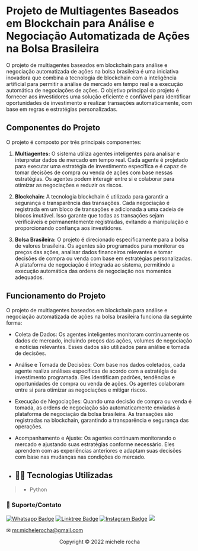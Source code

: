 # Projeto de Multiagentes Baseados em Blockchain para Análise e Negociação Automatizada de Ações na Bolsa Brasileira 

O projeto de multiagentes baseados em blockchain para análise e negociação automatizada de ações na bolsa brasileira é uma iniciativa inovadora que combina a tecnologia de blockchain com a inteligência artificial para permitir a análise de mercado em tempo real e a execução automática de negociações de ações. O objetivo principal do projeto é fornecer aos investidores uma solução eficiente e confiável para identificar oportunidades de investimento e realizar transações automaticamente, com base em regras e estratégias personalizadas.

## Componentes do Projeto
O projeto é composto por três principais componentes:

1. **Multiagentes:** O sistema utiliza agentes inteligentes para analisar e interpretar dados de mercado em tempo real. Cada agente é projetado para executar uma estratégia de investimento específica e é capaz de tomar decisões de compra ou venda de ações com base nessas estratégias. Os agentes podem interagir entre si e colaborar para otimizar as negociações e reduzir os riscos.

2. **Blockchain:** A tecnologia blockchain é utilizada para garantir a segurança e transparência das transações. Cada negociação é registrada em um bloco de transações e adicionada a uma cadeia de blocos imutável. Isso garante que todas as transações sejam verificáveis e permanentemente registradas, evitando a manipulação e proporcionando confiança aos investidores.

3. **Bolsa Brasileira:** O projeto é direcionado especificamente para a bolsa de valores brasileira. Os agentes são programados para monitorar os preços das ações, analisar dados financeiros relevantes e tomar decisões de compra ou venda com base em estratégias personalizadas. A plataforma de negociação é integrada ao sistema, permitindo a execução automática das ordens de negociação nos momentos adequados.

## Funcionamento do Projeto
O projeto de multiagentes baseados em blockchain para análise e negociação automatizada de ações na bolsa brasileira funciona da seguinte forma:

- Coleta de Dados: Os agentes inteligentes monitoram continuamente os dados de mercado, incluindo preços das ações, volumes de negociação e notícias relevantes. Esses dados são utilizados para análise e tomada de decisões.

- Análise e Tomada de Decisões: Com base nos dados coletados, cada agente realiza análises específicas de acordo com a estratégia de investimento programada. Eles identificam padrões, tendências e oportunidades de compra ou venda de ações. Os agentes colaboram entre si para otimizar as negociações e mitigar riscos.

- Execução de Negociações: Quando uma decisão de compra ou venda é tomada, as ordens de negociação são automaticamente enviadas à plataforma de negociação da bolsa brasileira. As transações são registradas na blockchain, garantindo a transparência e segurança das operações.

- Acompanhamento e Ajuste: Os agentes continuam monitorando o mercado e ajustando suas estratégias conforme necessário. Eles aprendem com as experiências anteriores e adaptam suas decisões com base nas mudanças nas condições do mercado.

- ## 👨‍💻 Tecnologias Utilizadas

> - Python



### 🤝 Suporte/Contato

[![Whatsapp Badge](https://img.shields.io/badge/WhatsApp-25D366?style=for-the-badge&logo=whatsapp&logoColor=white)](https://wa.me/5511951864397)
[![Linktree Badge](https://img.shields.io/badge/linktree-39E09B?style=for-the-badge&logo=linktree&logoColor=white)](https://linktr.ee/mrmichelerocha)
[![Instagram Badge](https://img.shields.io/badge/Instagram-E4405F?style=for-the-badge&logo=instagram&logoColor=white)](https://www.instagram.com/mr.michelerocha/?hl=pt-br)
  <a href="https://www.linkedin.com/in/enc-michele-rocha/" target="_blank"><img src="https://img.shields.io/badge/-LinkedIn-%230077B5?style=for-the-badge&logo=linkedin&logoColor=white" target="_blank"></a>  

✉ mr.michelerocha@gmail.com
<p align="center">Copyright © 2022 michele rocha</p>
